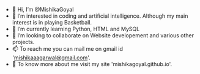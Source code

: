 - 👋 Hi, I’m @MishikaGoyal
- 👀 I’m interested in coding and artificial intelligence. Although my main interest is in playing Basketball.
- 🌱 I’m currently learning Python, HTML and MySQL
- 💞️ I’m looking to collaborate on Website developement and various other projects.
- 📫 To reach me you can mail me on gmail id 'mishikaaagarwal@gmail.com'.
- 🤨 To know more about me visit my site 'mishikagoyal.github.io'.

<!---
MishikaGoyal/MishikaGoyal is a ✨ special ✨ repository because its `README.md` (this file) appears on your GitHub profile.
You can click the Preview link to take a look at your changes.
--->

